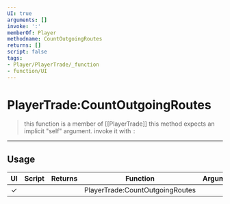 ```yaml
---
UI: true
arguments: []
invoke: ':'
memberOf: Player
methodname: CountOutgoingRoutes
returns: []
script: false
tags:
- Player/PlayerTrade/_function
- function/UI
---
```

# PlayerTrade:CountOutgoingRoutes
> this function is a member of [[PlayerTrade]]
> this method expects an implicit "self" argument. invoke it with `:`
-----
## Usage
|  UI | Script | Returns | Function | Arguments |
|:---:|:------:|-------:|:--------:|:---------|
|✓| ||PlayerTrade:CountOutgoingRoutes||
